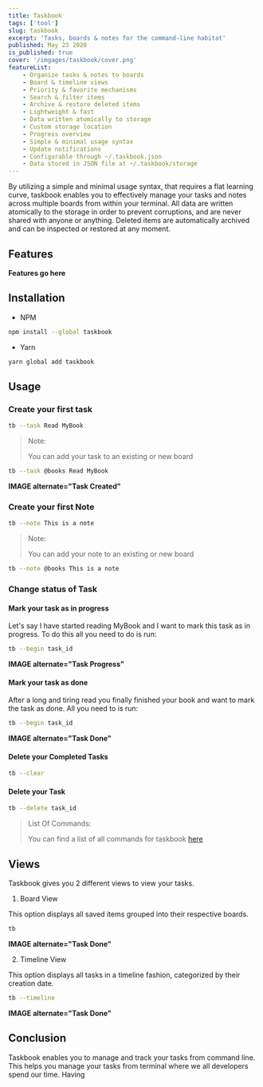 ```yaml
---
title: Taskbook
tags: ['tool']
slug: taskbook
excerpt: 'Tasks, boards & notes for the command-line habitat'
published: May 23 2020
is_published: true
cover: '/imgages/taskbook/cover.png'
featureList:
    - Organize tasks & notes to boards
    - Board & timeline views
    - Priority & favorite mechanisms
    - Search & filter items
    - Archive & restore deleted items
    - Lightweight & fast
    - Data written atomically to storage
    - Custom storage location
    - Progress overview
    - Simple & minimal usage syntax
    - Update notifications
    - Configurable through ~/.taskbook.json
    - Data stored in JSON file at ~/.taskbook/storage
---
```


By utilizing a simple and minimal usage syntax, that requires a flat learning curve, taskbook enables you to effectively manage your tasks and notes across multiple boards from within your terminal. All data are written atomically to the storage in order to prevent corruptions, and are never shared with anyone or anything. Deleted items are automatically archived and can be inspected or restored at any moment.

## Features
**Features go here**

## Installation

- NPM
```bash
npm install --global taskbook
```

- Yarn
```bash
yarn global add taskbook
```

## Usage

### Create your first task

```bash
tb --task Read MyBook
```

> Note:
>
> You can add your task to an existing or new board

```bash
tb --task @books Read MyBook
```

**IMAGE alternate="Task Created"**

### Create your first Note

```bash
tb --note This is a note
```

> Note:
>
> You can add your note to an existing or new board

```bash
tb --note @books This is a note
```

### Change status of Task

#### Mark your task as in progress
Let's say I have started reading MyBook and I want to mark this task as in progress. To do this all you need to do is run:

```bash
tb --begin task_id
```
**IMAGE alternate="Task Progress"**

#### Mark your task as done
After a long and tiring read you finally finished your book and want to mark the task as done. All you need to is run:

```bash
tb --begin task_id
```
**IMAGE alternate="Task Done"**

#### Delete your Completed Tasks

```bash
tb --clear
```

#### Delete your Task

```bash
tb --delete task_id
```

> List Of Commands:
>
> You can find a list of all commands for taskbook [here](https://github.com/klaussinani/taskbook#usage)

## Views

Taskbook gives you 2 different views to view your tasks.

1. Board View

This option displays all saved items grouped into their respective boards.

```bash
tb
```

**IMAGE alternate="Task Done"**

2. Timeline View

This option displays all tasks in a timeline fashion, categorized by their creation date.

```bash
tb --timeline
```

**IMAGE alternate="Task Done"**

## Conclusion

Taskbook enables you to manage and track your tasks from command line. This helps you manage your tasks from terminal where we all developers spend our time. Having
